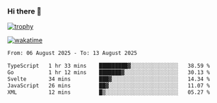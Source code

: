 ### Hi there 👋

[![trophy](https://github-profile-trophy.vercel.app/?username=cxnky&theme=dracula)](https://github.com/ryo-ma/github-profile-trophy)

[![wakatime](https://wakatime.com/badge/user/1c39c599-5497-41b9-a5be-2c4676e7fd23.svg)](https://wakatime.com/@1c39c599-5497-41b9-a5be-2c4676e7fd23)
<!--START_SECTION:waka-->

```txt
From: 06 August 2025 - To: 13 August 2025

TypeScript   1 hr 33 mins    █████████▓░░░░░░░░░░░░░░░   38.59 %
Go           1 hr 12 mins    ███████▓░░░░░░░░░░░░░░░░░   30.13 %
Svelte       34 mins         ███▓░░░░░░░░░░░░░░░░░░░░░   14.34 %
JavaScript   26 mins         ██▓░░░░░░░░░░░░░░░░░░░░░░   11.07 %
XML          12 mins         █▒░░░░░░░░░░░░░░░░░░░░░░░   05.27 %
```

<!--END_SECTION:waka-->
